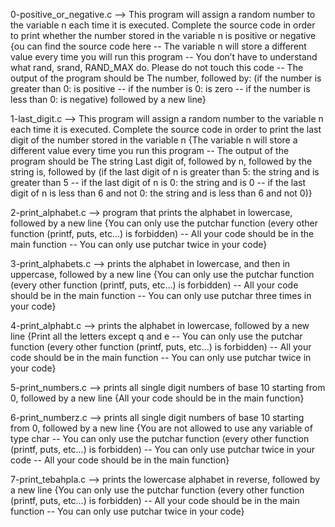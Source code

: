 0-positive_or_negative.c --> This program will assign a random number to the variable n each time it is executed. Complete the source code in order to print whether the number stored in the variable n is positive or negative {ou can find the source code here -- The variable n will store a different value every time you will run this program -- You don’t have to understand what rand, srand, RAND_MAX do. Please do not touch this code -- The output of the program should be The number, followed by: (if the number is greater than 0: is positive -- if the number is 0: is zero -- if the number is less than 0: is negative) followed by a new line}


1-last_digit.c --> This program will assign a random number to the variable n each time it is executed. Complete the source code in order to print the last digit of the number stored in the variable n {The variable n will store a different value every time you run this program -- The output of the program should be The string Last digit of, followed by n, followed by the string is, followed by (if the last digit of n is greater than 5: the string and is greater than 5 -- if the last digit of n is 0: the string and is 0 -- if the last digit of n is less than 6 and not 0: the string and is less than 6 and not 0)}


2-print_alphabet.c --> program that prints the alphabet in lowercase, followed by a new line {You can only use the putchar function (every other function (printf, puts, etc…) is forbidden) -- All your code should be in the main function -- You can only use putchar twice in your code}


3-print_alphabets.c --> prints the alphabet in lowercase, and then in uppercase, followed by a new line {You can only use the putchar function (every other function (printf, puts, etc…) is forbidden) -- All your code should be in the main function -- You can only use putchar three times in your code}


4-print_alphabt.c --> prints the alphabet in lowercase, followed by a new line {Print all the letters except q and e -- You can only use the putchar function (every other function (printf, puts, etc…) is forbidden) -- All your code should be in the main function -- You can only use putchar twice in your code}


5-print_numbers.c --> prints all single digit numbers of base 10 starting from 0, followed by a new line {All your code should be in the main function}


6-print_numberz.c --> prints all single digit numbers of base 10 starting from 0, followed by a new line {You are not allowed to use any variable of type char -- You can only use the putchar function (every other function (printf, puts, etc…) is forbidden) -- You can only use putchar twice in your code -- All your code should be in the main function}


7-print_tebahpla.c --> prints the lowercase alphabet in reverse, followed by a new line {You can only use the putchar function (every other function (printf, puts, etc…) is forbidden) -- All your code should be in the main function -- You can only use putchar twice in your code}


